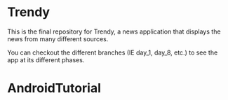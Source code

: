 # Trendy

This is the final repository for Trendy, a news application that displays the news from many different sources.

You can checkout the different branches (IE day_1, day_8, etc.) to see the app at its different phases.
# AndroidTutorial
